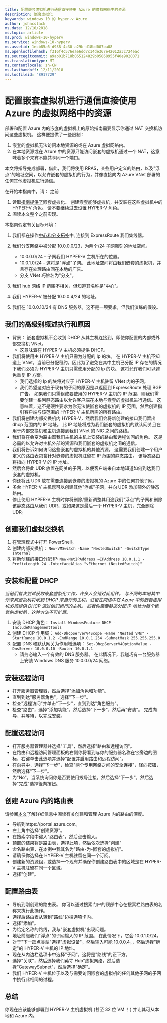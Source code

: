 ```yaml
---
title: 配置嵌套虚拟机进行通信直接使用 Azure 的虚拟网络中的资源
description: 嵌套虚拟化
keywords: windows 10 的 hyper-v Azure
author: johncslack
ms.date: 12/10/2018
ms.topic: article
ms.prod: windows-10-hyperv
ms.service: windows-10-hyperv
ms.assetid: 1ecb85a6-d938-4c30-a29b-d18bd007ba08
ms.openlocfilehash: f316f4c576eae6dd7c14de367e42012a3c724eac
ms.sourcegitcommit: a9ab01b718b065124829b05868955f40e9020071
ms.translationtype: MT
ms.contentlocale: zh-CN
ms.lasthandoff: 12/11/2018
ms.locfileid: "8917729"
---
```

# <a name="configuring-nested-vms-to-communicate-directly-with-resources-in-an-azure-virtual-network"></a>配置嵌套虚拟机进行通信直接使用 Azure 的虚拟网络中的资源

部署和配置 Azure 内的嵌套的虚拟机上的原始指南需要显示你通过 NAT 交换机访问这些虚拟机。 这样便提供了一些限制：

1. 嵌套的虚拟机无法访问本地资源的或在 Azure 虚拟网络内。
2. 在本地资源或在 Azure 中的资源只能访问嵌套的虚拟机通过一个 NAT，这意味着多个来宾不能共享同一个端口。

本文将指导完成部署，借此，我们将使用 RRAS，某些用户定义的路由，以及"浮点"的地址空间，以允许嵌套的虚拟机的行为，并像直接向内 Azure VNet 部署的任何其他虚拟机进行通信。

在开始本指南中，请： 之前

1. 读取[指南提供了](https://docs.microsoft.com/en-us/azure/virtual-machines/windows/nested-virtualization)嵌套虚拟化、 创建嵌套能够虚拟机，并安装在这些虚拟机中的 HYPER-V 角色。 请不要继续过去设置 HYPER-V 角色。
2. 阅读本文整个之前实现。

本指南假定有关目标环境：

1. 我们都在操作[中心和分支拓扑](https://docs.microsoft.com/en-us/azure/architecture/reference-architectures/hybrid-networking/hub-spoke)中, 连接到 ExpressRoute 我们集线器。
1. 我们分支网络中被分配 10.0.0.0/23，为两个/24 子网雕刻的地址空间。
    * 10.0.0.0/24 – 子网我们 HYPER-V 主机所在的位置。
    * 10.0.1.0/24 – 这将是"浮点"子网。 此地址空间将由我们嵌套的虚拟机，并且存在处理路由回在本地的广告。
    * 分支 VNet 巧妙名为"分支"。

1. 我们 hub 网络 IP 范围不相关，但知道其名称是"中心"。
1. 我们 HYPER-V 被分配 10.0.0.4/24 的地址。
1. 我们在 10.0.0.10/24 有 DNS 服务器，这不是一项要求，但我们演练的假设。

## <a name="high-level-overview-of-what-were-doing-and-why"></a>我们的高级别概述执行和原因

* 背景： 嵌套虚拟机不会收到 DHCP 从其主机连接到，即使你配置的内部或外部交换机 VNet。 
  * 这意味着在 HYPER-V 主机必须提供 DHCP。
* 我们将使用由 HYPER-V 主机只需为分配的 Ip 的块。  在 HYPER-V 主机不知道上 VNet，当前已分配租约，因此为了避免在其中主机已分配 IP 存在的情况下我们必须为 HYPER-V 主机只需使用分配的 Ip 的块。 这将允许我们可以避免重复 IP 方案。 
  * 我们选择的 Ip 的块将对应于 HYPER-V 主机驻留 VNet 内的子网。
  * 我们希望这对应于现有的子网的原因是以返回到 ExpressRoute 处理 BGP 广告。 如果我们只需组成要使用的 HYPER-V 主机的 IP 范围，则我们需要创建一系列静态路由以允许客户端在本地与嵌套的虚拟机进行通信。 这意味着，这不是硬性要求为你无法使嵌套的虚拟机的 IP 范围，然后创建指引客户端与该范围的 HYPER-V 主机所需的所有路由。
* 我们将创建内部交换机内 HYPER-V，然后我们会将新创建的接口我们留出 dhcp 范围内的 IP 地址。 此 IP 地址将成为我们嵌套的虚拟机的默认网关且在用于内部交换机和主机连接到我们 VNet 的 NIC 之间的路线。
* 我们将在会变为路由器我们主机的主机上安装的路由和远程访问的角色。  这是必需的以允许对主机外部的资源和我们嵌套的虚拟机之间的通信。
* 我们将告诉如何访问这些嵌套的虚拟机的其他资源。 这需要我们创建一个用户定义的路由表包含针对嵌套的虚拟机驻留在 IP 范围的静态路由。 该静态路由将指向 HYPER-V 的 IP 地址。
* 然后会将此 UDR 放置在网关的子网，以便客户端来自本地知道如何到达我们嵌套的虚拟机。
* 你还将此 UDR 放在需要连接到嵌套的虚拟机的 Azure 中的任何其他子网。
* 多台 HYPER-V 主机您可以创建其他"浮点"子网，并向 UDR 添加额外的静态路由。
* 停止使用 HYPER-V 主机时你将删除/重新调整其用途我们"浮点"的子网和删除该静态路由从我们 UDR，或如果这是最后一个 HYPER-V 主机，完全删除 UDR。

## <a name="creating-our-virtual-switch"></a>创建我们虚拟交换机

1. 在管理模式中打开 PowerShell。
2. 创建内部交换机： `New-VMSwitch -Name "NestedSwitch" -SwitchType Internal`
3. 将新创建的接口分配 IP: `New-NetIPAddress –IPAddress 10.0.1.1 -PrefixLength 24 -InterfaceAlias "vEthernet (NestedSwitch)"`

## <a name="install-and-configure-dhcp"></a>安装和配置 DHCP

*当他们首次尝试获取嵌套虚拟化工作，许多人会错过此组件。 与不同的本地其中你来宾虚拟机将收到 DHCP 来自你的主机，驻留在网络中在 Azure 中的嵌套虚拟机必须提供 DHCP 通过他们运行的主机。 或者你需要静态分配 IP 地址为每个嵌套的虚拟机，这种方法不可扩展。*

1. 安装 DHCP 角色： `Install-WindowsFeature DHCP -IncludeManagementTools`
2. 创建 DHCP 作用域： `Add-DhcpServerV4Scope -Name "Nested VMs" -StartRange 10.0.1.2 -EndRange 10.0.1.254 -SubnetMask 255.255.255.0`
3. 配置 DNS 和默认网关为作用域选项： `Set-DhcpServerV4OptionValue -DnsServer 10.0.0.10 -Router 10.0.1.1`
    * 请务必输入一个有效的 DNS 服务器。 在此情况下，我碰巧有一台服务器上安装 Windows DNS 服务 10.0.0.0/24 网络。

## <a name="installing-remote-access"></a>安装远程访问

* 打开服务器管理器，然后选择"添加角色和功能"。
* 直到到达"服务器角色"，选择"下一步"。
* 检查"远程访问"并单击"下一步"，直到到达"角色服务"。
* 检查"路由"，选择"添加功能"，然后选择"下一步"，然后再"安装"。 完成向导，并等待，以完成安装。

## <a name="configuring-remote-access"></a>配置远程访问

* 打开服务器管理器并选择"工具"，然后选择"路由和远程访问"。
* 在路由和远程访问管理面板的右侧你将看到与你的服务器名称在它旁边的图标，右键单击此选项并选择"配置并启用路由和远程访问"。
* 在向导中，选择"下一步"，检查"两个专用网络之间的安全连接"，径向按钮，然后选择"下一步"。
* 为"No"，当系统询问你是否要使用拨号连接，然后选择"下一步"，然后选择"完成"选择径向按钮。

## <a name="creating-a-route-table-within-azure"></a>创建 Azure 内的路由表

请参阅[本文](https://docs.microsoft.com/en-us/azure/virtual-network/tutorial-create-route-table-portal)了解详细信息中阅读有关创建和管理 Azure 内的路由的深度。

* 导航到https://portal.azure.com。
* 左上角中选择"创建资源"。
* 在搜索字段中键入"路由表"，然后点击输入。
* 顶部的结果将是路由表，选择此项，然后依次选择"创建"
* 命名路由表，在本例中我其名为"路由-为-嵌套的虚拟机"。
* 请确保你选择在 HYPER-V 主机驻留在同一个订阅。
* 创建新的资源组，或选择一个现有并确保你创建路由表中的区域是在 HYPER-V 主机驻留在同一个区域。
* 选择"创建"。

## <a name="configuring-the-route-table"></a>配置路由表

* 导航到刚创建的路由表。 你可以通过搜索门户的顶部中心在搜索栏路由表的名称来执行此操作。
* 选择后路由表从转到"路线"边栏选项卡内。
* 选择"添加"。
* 为给定名称的路线，我与"嵌套虚拟机"出现问题。
* 地址前缀我们"浮点"的子网输入的 IP 范围。 在此情况下，它会 10.0.1.0/24。
* 对于"下一跃点类型"选择"虚拟设备"，然后输入可能 10.0.0.4，，然后选择"确定"的 HYPER-V 主机的 IP 地址。
* 现在从内边栏选项卡中选择"子网"，这将是"路线"的正下方。
* 选择"关联"，然后选择我们英寸 Hub"虚拟网络，然后选择"GatewaySubnet"，然后选择"确定"。
* 我们 HYPER-V 主机位于以及与需要访问嵌套的虚拟机的任何其他子网的子网中执行此相同的过程。

## <a name="conclusion"></a>总结

你现在应该能够部署到 HYPER-V 主机虚拟机 (甚至 32 位 VM ！) 并让其可从本地和 Azure 内。